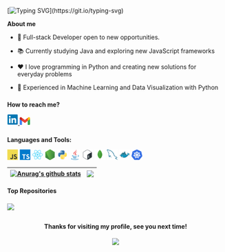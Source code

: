 [![Typing SVG](https://readme-typing-svg.demolab.com?font=Fira+Code&pause=1000&color=58A6FF&width=435&lines=Hi+there%2C+I'm+Jo%C3%A3o+Victor%F0%9F%91%8B%F0%9F%8F%BC;Welcome+to+my+Github+Profile!)](https://git.io/typing-svg)

**About me**

- 💼 Full-stack Developer open to new opportunities.

- 📚 Currently studying Java and exploring new JavaScript frameworks

- ❤️ I love programming in Python and creating new solutions for everyday problems

- 🤖 Experienced in Machine Learning and Data Visualization with Python

###

**How to reach me?**

<a href="https://www.linkedin.com/in/joao-victor-ferreira-da-silva/">
  <code><img src="./resources/linkedin-original.svg" height="25"/></code>
</a>
<a href="mailto:jvictorfsilva@gmail.com">
  <code><img src="./resources/gmail-original.svg" height="18"/></code>
</a>

###

**Languages and Tools:**

<code><img height="25" src="./resources/javascript-original.svg"></code>
<code><img height="25" src="./resources/typescript-original.svg"></code>
<code><img height="25" src="./resources/react-original.svg"></code>
<code><img height="25" src="./resources/nodejs-original.svg"></code>
<code><img height="25" src="./resources/python-original.svg"></code>
<code><img height="25" src="./resources/java-original.svg"></code>
<code><img height="25" src="./resources/bash-original.svg"></code>
<code><img height="25" src="./resources/mongodb-original.svg"></code>
<code><img height="25" src="./resources/mysql-original.svg"></code>
<code><img height="25" src="./resources/docker-original.svg"></code>
<code><img height="25" src="./resources/kubernetes-original.svg"></code>

| <a href="https://github.com/jvictorfsilva"><img align="center" src="https://github-readme-stats.vercel.app/api?username=jvictorfsilva&show_icons=true&theme=github_dark&include_all_commits=true&count_private=true" alt="Anurag's github stats" /></a> | <a href="https://github.com/jvictorfsilva"><img align="center" src="https://github-readme-stats.vercel.app/api/top-langs/?username=jvictorfsilva&layout=compact&langs_count=6&theme=github_dark" /></a> |
| ------------------------------------------------------------------------------------------------------------------------------------------------------------------------------------------------------------------------------------------------------- | ------------------------------------------------------------------------------------------------------------------------------------------------------------------------------------------------------- |

#### Top Repositories

<a href="https://github.com/jvictorfsilva/Slime-Disorder">
  <img align="center" src="https://github-readme-stats.vercel.app/api/pin/?username=jvictorfsilva&repo=Slime-Disorder&theme=github_dark" />
</a>

  
  ##
  
<h4 align="center">Thanks for visiting my profile, see you next time!</h4>
<p align="center">
  <img src="https://profile-counter.glitch.me/jvictorfsilva/count.svg" />
</p>
